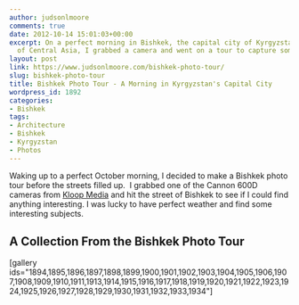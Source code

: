 ```yaml
---
author: judsonlmoore
comments: true
date: 2012-10-14 15:01:03+00:00
excerpt: On a perfect morning in Bishkek, the capital city of Kyrgyzstan in the heart
  of Central Asia, I grabbed a camera and went on a tour to capture some beauty.
layout: post
link: https://www.judsonlmoore.com/bishkek-photo-tour/
slug: bishkek-photo-tour
title: Bishkek Photo Tour - A Morning in Kyrgyzstan's Capital City
wordpress_id: 1892
categories:
- Bishkek
tags:
- Architecture
- Bishkek
- Kyrgyzstan
- Photos
---
```


Waking up to a perfect October morning, I decided to make a Bishkek photo tour before the streets filled up.  I grabbed one of the Cannon 600D cameras from [Kloop Media](http://kloop.kg) and hit the street of Bishkek to see if I could find anything interesting. I was lucky to have perfect weather and find some interesting subjects.


## A Collection From the Bishkek Photo Tour


[gallery ids="1894,1895,1896,1897,1898,1899,1900,1901,1902,1903,1904,1905,1906,1907,1908,1909,1910,1911,1913,1914,1915,1916,1917,1918,1919,1920,1921,1922,1923,1924,1925,1926,1927,1928,1929,1930,1931,1932,1933,1934"]
